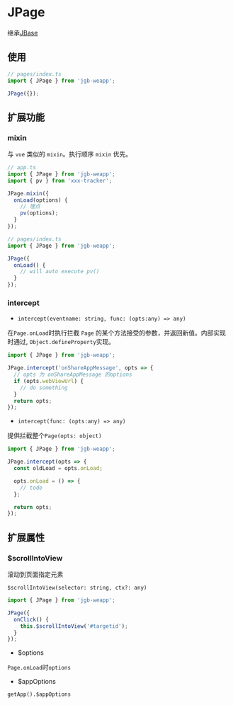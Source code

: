 # JPage

继承[JBase](JBase.html)

## 使用

```js
// pages/index.ts
import { JPage } from 'jgb-weapp';

JPage({});
```

## 扩展功能

### mixin

与 `vue` 类似的 `mixin`。执行顺序 `mixin` 优先。

```js
// app.ts
import { JPage } from 'jgb-weapp';
import { pv } from 'xxx-tracker';

JPage.mixin({
  onLoad(options) {
    // 埋点
    pv(options);
  }
});
```

```js
// pages/index.ts
import { JPage } from 'jgb-weapp';

JPage({
  onLoad() {
    // will auto execute pv()
  }
});
```

### intercept

- `intercept(eventname: string, func: (opts:any) => any)`

在`Page.onLoad`时执行拦截 `Page` 的某个方法接受的参数，并返回新值。内部实现时通过, `Object.defineProperty`实现。

```js
import { JPage } from 'jgb-weapp';

JPage.intercept('onShareAppMessage', opts => {
  // opts 为 onShareAppMessage 的options
  if (opts.webViewUrl) {
    // do something
  }
  return opts;
});
```

- `intercept(func: (opts:any) => any)`

提供拦截整个`Page(opts: object)`

```js
import { JPage } from 'jgb-weapp';

JPage.intercept(opts => {
  const oldLoad = opts.onLoad;

  opts.onLoad = () => {
    // todo
  };

  return opts;
});
```

## 扩展属性

### \$scrollIntoView

滚动到页面指定元素

`$scrollIntoView(selector: string, ctx?: any)`

```js
import { JPage } from 'jgb-weapp';

JPage({
  onClick() {
    this.$scrollIntoView('#targetid');
  }
});
```

- \$options

`Page.onLoad`时`options`

- \$appOptions

`getApp().$appOptions`
